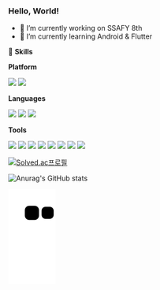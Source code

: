 ### Hello, World!

- 🔭 I’m currently working on SSAFY 8th
- 🌱 I’m currently learning Android & Flutter

💪 **Skills**

**Platform**

<img src="https://img.shields.io/badge/Android-3DDC84?style=flat-square&logo=Android&logoColor=white"/> <img src="https://img.shields.io/badge/springboot-6DB33F?style=flat-square&logo=springboot&logoColor=white"/>

**Languages**

<img src="https://img.shields.io/badge/kotlin-7F52FF?style=flat-square&logo=kotlin&logoColor=white"/> <img src="https://img.shields.io/badge/Java-007396?style=flat-square&logo=Java&logoColor=white"/> <img src="https://img.shields.io/badge/python-3776AB?style=flat-square&logo=python&logoColor=white"/>

**Tools**

<img src="https://img.shields.io/badge/Android%20Studio-313335?style=flat-square&logo=androidstudio&logoColor=99CC00"/> <img src="https://img.shields.io/badge/Visual%20Studio-565656?style=flat-square&logo=visualstudio&logoColor=CB96F8"/> <img src="https://img.shields.io/badge/Intellij-000000?style=flat-square&logo=intellijidea&logoColor=white"/> <img src="https://img.shields.io/badge/pycharm-000000?style=flat-square&logo=pycharm&logoColor=white"/> <img src="https://img.shields.io/badge/Notion-EEEEEE?style=flat-square&logo=Notion&logoColor=black"/> <img src="https://img.shields.io/badge/Source%20Tree-005DF4?style=flat-square&logo=sourcetree&logoColor=white"/> <img src="https://img.shields.io/badge/Git-F05032?style=flat-square&logo=Git&logoColor=white"/> <img src="https://img.shields.io/badge/jira-0052CC?style=flat-square&logo=jira&logoColor=white"/> 

[![Solved.ac프로필](http://mazassumnida.wtf/api/v2/generate_badge?boj=sy5713)](https://solved.ac/sy5713)

![Anurag's GitHub stats](https://github-readme-stats.vercel.app/api?username=suyong5713&show_icons=true&theme=apprentice)



![snake gif](https://github.com/suyong5713/suyong5713/blob/output/github-contribution-grid-snake.svg)

